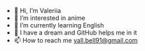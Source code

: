 - 👋 Hi, I’m Valeriia
- 👀 I’m interested in anime
- 🌱 I’m currently learning English
- 💞️ I have a dream and GitHub helps me in it
- 📫 How to reach me vall.bell91@gmail.com


